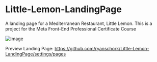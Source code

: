 # Little-Lemon-LandingPage
A landing page for a Mediterranean Restaurant, Little Lemon. This is a project for the Meta Front-End Professional Certificate Course

![image](https://github.com/ryanschork/Little-Lemon-LandingPage/assets/144560980/9678435a-b51d-4a65-a8bd-003d4d298da9)

Preview Landing Page: https://github.com/ryanschork/Little-Lemon-LandingPage/settings/pages
